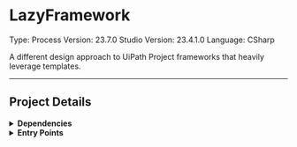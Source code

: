# LazyFramework
Type: Process
Version: 23.7.0
Studio Version: 23.4.1.0
Language: CSharp

A different design approach to UiPath Project frameworks that heavily leverage templates.

<hr />

## Project Details
<details>
    <summary>
    <b>Dependencies</b>
    </summary>

    <table><tr><th>Name</th><th>Version</th></tr><tr><td>Cronos</td><td>0.7.1</td></tr><tr><td>UiPath.Excel.Activities</td><td>2.20.1</td></tr><tr><td>UiPath.Mail.Activities</td><td>1.20.2</td></tr><tr><td>UiPath.System.Activities</td><td>23.4.3</td></tr><tr><td>UiPath.Testing.Activities</td><td>23.4.1</td></tr></table>

</details>
<details>
    <summary>
    <b>Entry Points</b>
    </summary>

    - C:\Users\eyash\Documents\UiPath\LazyFramework\Dispatcher.xaml


</details>